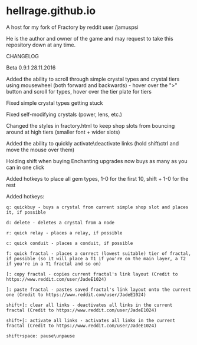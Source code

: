 # hellrage.github.io
A host for my fork of Fractory by reddit user /jamuspsi

He is the author and owner of the game and may request to take this repository down at any time.


CHANGELOG

Beta 0.9.1 28.11.2016

Added the ability to scroll through simple crystal types and crystal tiers using mousewheel (both forward and backwards) - hover over the ">" button and scroll for types, hover over the tier plate for tiers

Fixed simple crystal types getting stuck

Fixed self-modifying crystals (power, lens, etc.)

Changed the styles in fractory.html to keep shop slots from bouncing around at high tiers (smaller font + wider slots)

Added the ability to quickly activate\deactivate links (hold shift\ctrl and move the mouse over them)

Holding shift when buying Enchanting upgrades now buys as many as you can in one click

Added hotkeys to place all gem types, 1-0 for the first 10, shift + 1-0 for the rest

Added hotkeys:

	q: quickbuy - buys a crystal from current simple shop slot and places it, if possible
	
	d: delete - deletes a crystal from a node
	
	r: quick relay - places a relay, if possible
	
	c: quick conduit - places a conduit, if possible
	
	f: quick fractal - places a correct (lowest suitable) tier of fractal, if possible (so it will place a T1 if you're on the main layer, a T2 if you're in a T1 fractal and so on)
	
	[: copy fractal - copies current fractal's link layout (Credit to https://www.reddit.com/user/JadeE1024)
	
	]: paste fractal - pastes saved fractal's link layout onto the current one (Credit to https://www.reddit.com/user/JadeE1024)
	
	shift+]: clear all links - deactivates all links in the current fractal (Credit to https://www.reddit.com/user/JadeE1024)
	
	shift+[: activate all links - activates all links in the current fractal (Credit to https://www.reddit.com/user/JadeE1024)
	
	shift+space: pause\unpause
	
